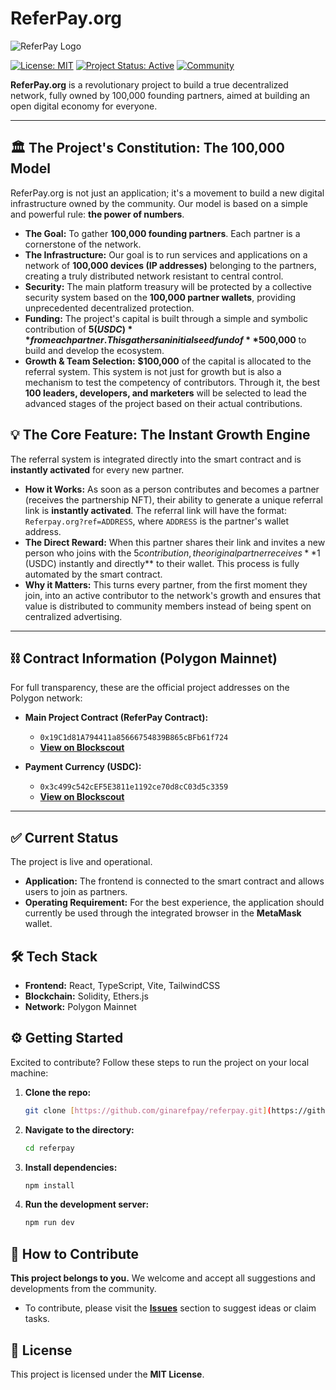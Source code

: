 # ReferPay.org

![ReferPay Logo](https://www.referpay.org/lovable-uploads/633f9e66-854c-4ba9-a849-fa17dbb293ba.png)

[![License: MIT](https://img.shields.io/badge/License-MIT-yellow.svg)](https://opensource.org/licenses/MIT)
[![Project Status: Active](https://img.shields.io/badge/status-active-success.svg)](https://github.com/ginarefpay/referpay)
[![Community](https://img.shields.io/badge/Join-Community-blue.svg)](https://t.me/referpayorg)

**ReferPay.org** is a revolutionary project to build a true decentralized network, fully owned by 100,000 founding partners, aimed at building an open digital economy for everyone.

---

## 🏛️ The Project's Constitution: The 100,000 Model

ReferPay.org is not just an application; it's a movement to build a new digital infrastructure owned by the community. Our model is based on a simple and powerful rule: **the power of numbers**.

* **The Goal:** To gather **100,000 founding partners**. Each partner is a cornerstone of the network.
* **The Infrastructure:** Our goal is to run services and applications on a network of **100,000 devices (IP addresses)** belonging to the partners, creating a truly distributed network resistant to central control.
* **Security:** The main platform treasury will be protected by a collective security system based on the **100,000 partner wallets**, providing unprecedented decentralized protection.
* **Funding:** The project's capital is built through a simple and symbolic contribution of **$5 (USDC)** from each partner. This gathers an initial seed fund of **$500,000** to build and develop the ecosystem.
* **Growth & Team Selection:** **$100,000** of the capital is allocated to the referral system. This system is not just for growth but is also a mechanism to test the competency of contributors. Through it, the best **100 leaders, developers, and marketers** will be selected to lead the advanced stages of the project based on their actual contributions.

## 💡 The Core Feature: The Instant Growth Engine

The referral system is integrated directly into the smart contract and is **instantly activated** for every new partner.

* **How it Works:** As soon as a person contributes and becomes a partner (receives the partnership NFT), their ability to generate a unique referral link is **instantly activated**. The referral link will have the format: `Referpay.org?ref=ADDRESS`, where `ADDRESS` is the partner's wallet address.
* **The Direct Reward:** When this partner shares their link and invites a new person who joins with the $5 contribution, the original partner receives **$1 (USDC) instantly and directly** to their wallet. This process is fully automated by the smart contract.
* **Why it Matters:** This turns every partner, from the first moment they join, into an active contributor to the network's growth and ensures that value is distributed to community members instead of being spent on centralized advertising.

---

## ⛓️ Contract Information (Polygon Mainnet)

For full transparency, these are the official project addresses on the Polygon network:

* **Main Project Contract (ReferPay Contract):**
    * `0x19C1d81A794411a85666754839B865cBFb61f724`
    * **[View on Blockscout](https://polygon.blockscout.com/address/0x19C1d81A794411a85666754839B865cBFb61f724)**

* **Payment Currency (USDC):**
    * `0x3c499c542cEF5E3811e1192ce70d8cC03d5c3359`
    * **[View on Blockscout](https://polygon.blockscout.com/token/0x3c499c542cEF5E3811e1192ce70d8cC03d5c3359)**

---

## ✅ Current Status

The project is live and operational.
* **Application:** The frontend is connected to the smart contract and allows users to join as partners.
* **Operating Requirement:** For the best experience, the application should currently be used through the integrated browser in the **MetaMask** wallet.

## 🛠️ Tech Stack

* **Frontend:** React, TypeScript, Vite, TailwindCSS
* **Blockchain:** Solidity, Ethers.js
* **Network:** Polygon Mainnet

## ⚙️ Getting Started

Excited to contribute? Follow these steps to run the project on your local machine:

1.  **Clone the repo:**
    ```sh
    git clone [https://github.com/ginarefpay/referpay.git](https://github.com/ginarefpay/referpay.git)
    ```

2.  **Navigate to the directory:**
    ```sh
    cd referpay
    ```

3.  **Install dependencies:**
    ```sh
    npm install
    ```

4.  **Run the development server:**
    ```sh
    npm run dev
    ```

## 🤝 How to Contribute

**This project belongs to you.** We welcome and accept all suggestions and developments from the community.
* To contribute, please visit the **[Issues](https://github.com/ginarefpay/referpay/issues)** section to suggest ideas or claim tasks.

## 📜 License

This project is licensed under the **MIT License**.
